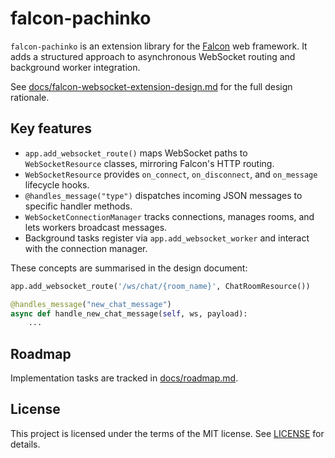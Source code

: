 # falcon-pachinko

`falcon-pachinko` is an extension library for the
[Falcon](https://falcon.readthedocs.io) web framework. It adds a structured
approach to asynchronous WebSocket routing and background worker integration.

See
[docs/falcon-websocket-extension-design.md](docs/falcon-websocket-extension-design.md)
for the full design rationale.

## Key features

- `app.add_websocket_route()` maps WebSocket paths to `WebSocketResource`
  classes, mirroring Falcon's HTTP routing.
- `WebSocketResource` provides `on_connect`, `on_disconnect`, and
  `on_message` lifecycle hooks.
- `@handles_message("type")` dispatches incoming JSON messages to specific
  handler methods.
- `WebSocketConnectionManager` tracks connections, manages rooms, and lets
  workers broadcast messages.
- Background tasks register via `app.add_websocket_worker` and interact with the
  connection manager.

These concepts are summarised in the design document:

```python
app.add_websocket_route('/ws/chat/{room_name}', ChatRoomResource())
```

```python
@handles_message("new_chat_message")
async def handle_new_chat_message(self, ws, payload):
    ...
```

## Roadmap

Implementation tasks are tracked in [docs/roadmap.md](docs/roadmap.md).

## License

This project is licensed under the terms of the MIT license.
See [LICENSE](LICENSE) for details.
